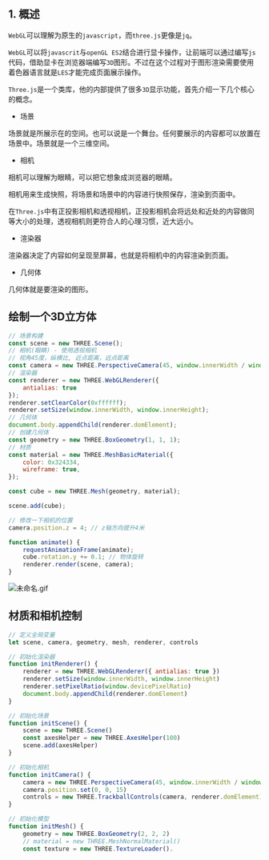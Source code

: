 ## 1. 概述

```WebGL```可以理解为原生的```javascript```，而```three.js```更像是```jq```。

```WebGL```可以将```javascrit```与```openGL ES2```结合进行显卡操作，让前端可以通过编写```js```代码，借助显卡在浏览器端编写```3D```图形。不过在这个过程对于图形渲染需要使用着色器语言就是```LES```才能完成页面展示操作。

```Three.js```是一个类库，他的内部提供了很多````3D````显示功能，首先介绍一下几个核心的概念。

- 场景

场景就是所展示在的空间。也可以说是一个舞台。任何要展示的内容都可以放置在场景中。场景就是一个三维空间。

- 相机

相机可以理解为眼睛，可以把它想象成浏览器的眼睛。

相机用来生成快照，将场景和场景中的内容进行快照保存，渲染到页面中。

在```Three.js```中有正投影相机和透视相机，正投影相机会将远处和近处的内容做同等大小的处理，透视相机则更符合人的心理习惯，近大远小。

- 渲染器

渲染器决定了内容如何呈现至屏幕，也就是将相机中的内容渲染到页面。

- 几何体

几何体就是要渲染的图形。

## 绘制一个3D立方体

```js
// 场景构建
const scene = new THREE.Scene();
// 相机(眼睛) - 使用透视相机
// 视角45度，纵横比, 近点距离，远点距离
const camera = new THREE.PerspectiveCamera(45, window.innerWidth / window.innerHeight, 1, 1000); // 1到1000米
// 渲染器
const renderer = new THREE.WebGLRenderer({
    antialias: true
});
renderer.setClearColor(0xffffff);
renderer.setSize(window.innerWidth, window.innerHeight);
// 几何体
document.body.appendChild(renderer.domElement);
// 创建几何体
const geometry = new THREE.BoxGeometry(1, 1, 1);
// 材质
const material = new THREE.MeshBasicMaterial({
    color: 0x324334,
    wireframe: true,
});

const cube = new THREE.Mesh(geometry, material);

scene.add(cube);

// 修改一下相机的位置
camera.position.z = 4; // z轴方向提升4米

function animate() {
    requestAnimationFrame(animate);
    cube.rotation.y += 0.1; // 物体旋转
    renderer.render(scene, camera);
}
```

![未命名.gif](https://p6-juejin.byteimg.com/tos-cn-i-k3u1fbpfcp/92d20609eedc4273901a9da947a137b8~tplv-k3u1fbpfcp-watermark.image)

## 材质和相机控制

```js
// 定义全局变量
let scene, camera, geometry, mesh, renderer, controls

// 初始化渲染器
function initRenderer() {
    renderer = new THREE.WebGLRenderer({ antialias: true })
    renderer.setSize(window.innerWidth, window.innerHeight)
    renderer.setPixelRatio(window.devicePixelRatio)
    document.body.appendChild(renderer.domElement)
}

// 初始化场景
function initScene() {
    scene = new THREE.Scene()
    const axesHelper = new THREE.AxesHelper(100)
    scene.add(axesHelper)
}

// 初始化相机
function initCamera() {
    camera = new THREE.PerspectiveCamera(45, window.innerWidth / window.innerHeight, 1, 1000)
    camera.position.set(0, 0, 15)
    controls = new THREE.TrackballControls(camera, renderer.domElement)
}

// 初始化模型
function initMesh() {
    geometry = new THREE.BoxGeometry(2, 2, 2)
    // material = new THREE.MeshNormalMaterial()
    const texture = new THREE.TextureLoader().